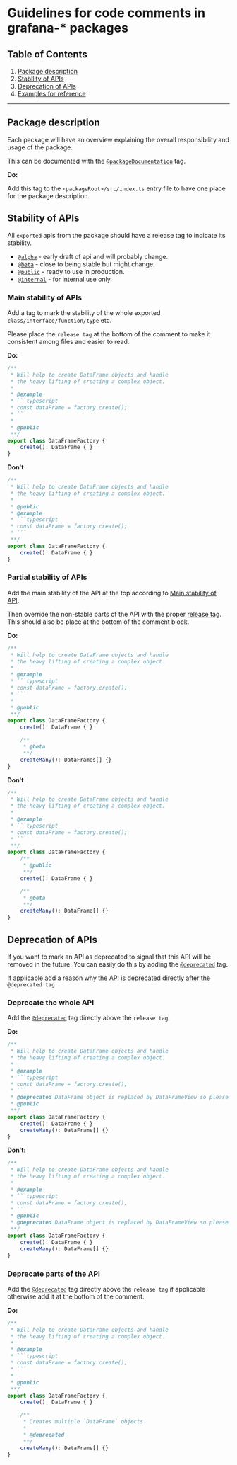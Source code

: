 # Guidelines for code comments in grafana-* packages

## Table of Contents

1. [Package description](#package-description)
1. [Stability of APIs](#stability-of-apis)
1. [Deprecation of APIs](#deprecation-of-apis)
1. [Examples for reference](#examples)
____

 ## Package description

Each package will have an overview explaining the overall responsibility and usage of the package. 

This can be documented with the [`@packageDocumentation`](https://api-extractor.com/pages/tsdoc/tag_packagedocumentation/) tag.

**Do:**

Add this tag to the `<packageRoot>/src/index.ts` entry file to have one place for the package description.

## Stability of APIs

All `exported` apis from the package should have a release tag to indicate its stability.

- [`@alpha`](https://api-extractor.com/pages/tsdoc/tag_alpha/) - early draft of api and will probably change.
- [`@beta`](https://api-extractor.com/pages/tsdoc/tag_beta/) - close to being stable but might change.
- [`@public`](https://api-extractor.com/pages/tsdoc/tag_public/) - ready to use in production.
- [`@internal`](https://api-extractor.com/pages/tsdoc/tag_internal/) - for internal use only.

### Main stability of APIs

Add a tag to mark the stability of the whole exported `class/interface/function/type` etc.

Please place the `release tag` at the bottom of the comment to make it consistent among files and easier to read. 

**Do:**

```typescript
/**
 * Will help to create DataFrame objects and handle 
 * the heavy lifting of creating a complex object.
 * 
 * @example
 * ```typescript
 * const dataFrame = factory.create();
 * ```
 * 
 * @public
 **/
export class DataFrameFactory {
    create(): DataFrame { }
}
```

**Don't**
```typescript
/**
 * Will help to create DataFrame objects and handle 
 * the heavy lifting of creating a complex object.
 * 
 * @public
 * @example
 * ```typescript
 * const dataFrame = factory.create();
 * ```
 **/
export class DataFrameFactory {
    create(): DataFrame { }
}
```

### Partial stability of APIs

Add the main stability of the API at the top according to [Main stability of API](#main-stability-of-api).

Then override the non-stable parts of the API with the proper [release tag](#release-tags). This should also be place at the bottom of the comment block.

**Do:**

```typescript
/**
 * Will help to create DataFrame objects and handle 
 * the heavy lifting of creating a complex object.
 * 
 * @example
 * ```typescript
 * const dataFrame = factory.create();
 * ```
 * 
 * @public
 **/
export class DataFrameFactory {
    create(): DataFrame { }

    /**
     * @beta
     **/
    createMany(): DataFrames[] {}
}
```

**Don't**

```typescript
/**
 * Will help to create DataFrame objects and handle 
 * the heavy lifting of creating a complex object.
 * 
 * @example
 * ```typescript
 * const dataFrame = factory.create();
 * ```
 **/
export class DataFrameFactory {
    /**
     * @public
     **/
    create(): DataFrame { }

    /**
     * @beta
     **/
    createMany(): DataFrame[] {}
}
```

## Deprecation of APIs
If you want to mark an API as deprecated to signal that this API will be removed in the future. You can easily do this by adding the [`@deprecated`](https://api-extractor.com/pages/tsdoc/tag_deprecated/) tag.

If applicable add a reason why the API is deprecated directly after the `@deprecated tag`

### Deprecate the whole API

Add the [`@deprecated`](https://api-extractor.com/pages/tsdoc/tag_deprecated/) tag directly above the `release tag`.

**Do:**
```typescript
/**
 * Will help to create DataFrame objects and handle 
 * the heavy lifting of creating a complex object.
 * 
 * @example
 * ```typescript
 * const dataFrame = factory.create();
 * ```
 * @deprecated DataFrame object is replaced by DataFrameView so please use the DataFrameViewFactory instead.
 * @public
 **/
export class DataFrameFactory {
    create(): DataFrame { }
    createMany(): DataFrame[] {}
}
```

**Don't:**
```typescript
/**
 * Will help to create DataFrame objects and handle 
 * the heavy lifting of creating a complex object.
 * 
 * @example
 * ```typescript
 * const dataFrame = factory.create();
 * ```
 * @public
 * @deprecated DataFrame object is replaced by DataFrameView so please use the DataFrameViewFactory instead.
 **/
export class DataFrameFactory {
    create(): DataFrame { }
    createMany(): DataFrame[] {}
}
```

### Deprecate parts of the API

Add the [`@deprecated`](https://api-extractor.com/pages/tsdoc/tag_deprecated/) tag directly above the `release tag` if applicable otherwise add it at the bottom of the comment.

**Do:**
```typescript
/**
 * Will help to create DataFrame objects and handle 
 * the heavy lifting of creating a complex object.
 * 
 * @example
 * ```typescript
 * const dataFrame = factory.create();
 * ```
 * 
 * @public
 **/
export class DataFrameFactory {
    create(): DataFrame { }

    /**
     * Creates multiple `DataFrame` objects
     * 
     * @deprecated
     **/
    createMany(): DataFrame[] {}
}
```